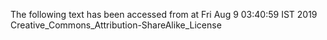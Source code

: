 The following text has been accessed from at Fri Aug 9 03:40:59 IST 2019
Creative_Commons_Attribution-ShareAlike_License
